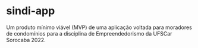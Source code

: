 # sindi-app
Um produto mínimo viável (MVP) de uma aplicação voltada para moradores de condomínios para a disciplina de Empreendedorismo da UFSCar Sorocaba 2022.
